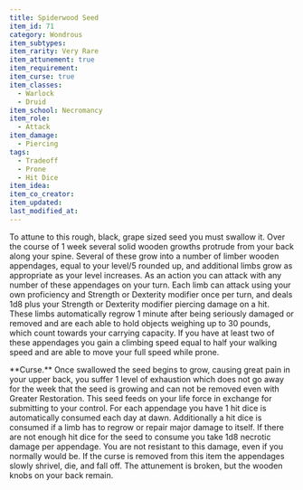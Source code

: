 ```yaml
---
title: Spiderwood Seed
item_id: 71
category: Wondrous
item_subtypes:
item_rarity: Very Rare
item_attunement: true
item_requirement:
item_curse: true
item_classes:
  - Warlock
  - Druid
item_school: Necromancy
item_role:
  - Attack
item_damage:
  - Piercing
tags:
  - Tradeoff
  - Prone
  - Hit Dice
item_idea:
item_co_creator:
item_updated:
last_modified_at:
---
```


To attune to this rough, black, grape sized seed you must swallow it. Over the course of 1 week several solid wooden growths protrude from your back along your spine. Several of these grow into a number of limber wooden appendages, equal to your level/5 rounded up, and additional limbs grow as appropriate as your level increases.
As an action you can attack with any number of these appendages on your turn. Each limb can attack using your own proficiency and Strength or Dexterity modifier once per turn, and deals 1d8 plus your Strength or Dexterity modifier piercing damage on a hit. 
These limbs automatically regrow 1 minute after being seriously damaged or removed and are each able to hold objects weighing up to 30 pounds, which count towards your carrying capacity. If you have at least two of these appendages you gain a climbing speed equal to half your walking speed and are able to move your full speed while prone. 

<section id="curse">
**Curse.** Once swallowed the seed begins to grow, causing great pain in your upper back, you suffer 1 level of exhaustion which does not go away for the week that the seed is growing and can not be removed even with Greater Restoration. This seed feeds on your life force in exchange for submitting to your control. For each appendage you have 1 hit dice is automatically consumed each day at dawn. Additionally a hit dice is consumed if a limb has to regrow or repair major damage to itself. If there are not enough hit dice for the seed to consume you take 1d8 necrotic damage per appendage. You are not resistant to this damage, even if you normally would be.
If the curse is removed from this item the appendages slowly shrivel, die, and fall off. The attunement is broken, but the wooden knobs on your back remain.
</section>